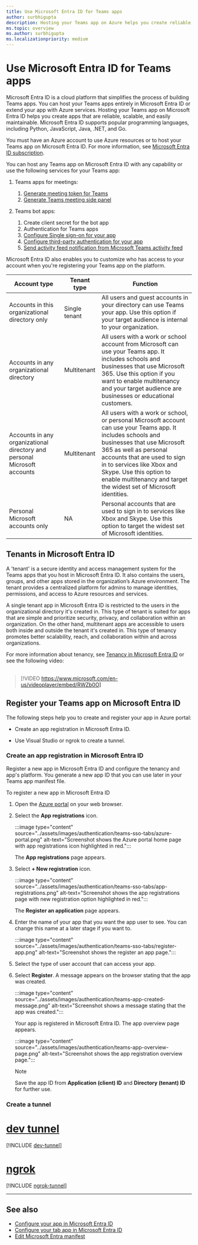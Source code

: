 ```yaml
---
title: Use Microsoft Entra ID for Teams apps
author: surbhigupta
description: Hosting your Teams app on Azure helps you create reliable, scalable, and easy-to-maintain apps.
ms.topic: overview
ms.author: surbhigupta
ms.localizationpriority: medium
---
```

# Use Microsoft Entra ID for Teams apps

Microsoft Entra ID is a cloud platform that simplifies the process of building Teams apps. You can host your Teams apps entirely in Microsoft Entra ID or extend your app with Azure services. Hosting your Teams app on Microsoft Entra ID helps you create apps that are reliable, scalable, and easily maintainable. Microsoft Entra ID supports popular programming languages, including Python, JavaScript, Java, .NET, and Go.

You must have an Azure account to use Azure resources or to host your Teams app on Microsoft Entra ID.
For more information, see [Microsoft Entra ID subscription](/azure/developer/intro/azure-developer-billing#what-is-an-azure-subscription).

You can host any Teams app on Microsoft Entra ID with any capability or use the following services for your Teams app:

1. Teams apps for meetings:
    1. [Generate meeting token for Teams](../sbs-meeting-token-generator.yml)
    1. [Generate Teams meeting side panel](../sbs-meetings-sidepanel.yml)

1. Teams bot apps:
    1. Create client secret for the bot app
    1. Authentication for Teams apps
    1. [Configure Single sign-on for your app](add-single-sign-on.md)
    1. [Configure third-party authentication for your app](../tabs/how-to/authentication/auth-tab-aad.md)
    1. [Send activity feed notification from Microsoft Teams activity feed](../sbs-graphactivity-feedbroadcast.yml)

Microsoft Entra ID also enables you to customize who has access to your account when you're registering your Teams app on the platform.

| **Account type** | **Tenant type** | **Function** |
| --- | --- | --- |
| Accounts in this organizational directory only | Single tenant | All users and guest accounts in your directory can use Teams your app. Use this option if your target audience is internal to your organization. |
| Accounts in any organizational directory | Multitenant | All users with a work or school account from Microsoft can use your Teams app. It includes schools and businesses that use Microsoft 365. Use this option if you want to enable multitenancy and your target audience are businesses or educational customers. |
| Accounts in any organizational directory and personal Microsoft accounts | Multitenant | All users with a work or school, or personal Microsoft account can use your Teams app. It includes schools and businesses that use Microsoft 365 as well as personal accounts that are used to sign in to services like Xbox and Skype. Use this option to enable multitenancy and target the widest set of Microsoft identities. |
| Personal Microsoft accounts only | NA | Personal accounts that are used to sign in to services like Xbox and Skype. Use this option to target the widest set of Microsoft identities. |

## Tenants in Microsoft Entra ID

A 'tenant' is a secure identity and access management system for the Teams apps that you host in Microsoft Entra ID. It also contains the users, groups, and other apps stored in the organization’s Azure environment. The tenant provides a centralized platform for admins to manage identities, permissions, and access to Azure resources and services.

A single tenant app in Microsoft Entra ID is restricted to the users in the organizational directory it's created in. This type of tenant is suited for apps that are simple and prioritize security, privacy, and collaboration within an organization. On the other hand, multitenant apps are accessible to users both inside and outside the tenant it's created in. This type of tenancy promotes better scalability, reach, and collaboration within and across organizations.

For more information about tenancy, see [Tenancy in Microsoft Entra ID](/entra/identity-platform/single-and-multi-tenant-apps) or see the following video:
<br>
<br>

> [!VIDEO https://www.microsoft.com/en-us/videoplayer/embed/RWZb0O]

## Register your Teams app on Microsoft Entra ID

The following steps help you to create and register your app in Azure portal:

* Create an app registration in Microsoft Entra ID.

* Use Visual Studio or ngrok to create a tunnel.

### Create an app registration in Microsoft Entra ID

Register a new app in Microsoft Entra ID and configure the tenancy and app's platform. You generate a new app ID that you can use later in your Teams app manifest file.

To register a new app in Microsoft Entra ID

1. Open the [Azure portal](https://portal.azure.com/) on your web browser.

1. Select the **App registrations** icon.

    :::image type="content" source="../assets/images/authentication/teams-sso-tabs/azure-portal.png" alt-text="Screenshot shows the Azure portal home page with app registrations icon highlighted in red.":::

    The **App registrations** page appears.

1. Select **+ New registration** icon.

    :::image type="content" source="../assets/images/authentication/teams-sso-tabs/app-registrations.png" alt-text="Screenshot shows the app registrations page with new registration option highlighted in red.":::

    The **Register an application** page appears.

1. Enter the name of your app that you want the app user to see. You can change this name at a later stage if you want to.

    :::image type="content" source="../assets/images/authentication/teams-sso-tabs/register-app.png" alt-text="Screenshot shows the register an app page.":::

1. Select the type of user account that can access your app.

1. Select **Register**. A message appears on the browser stating that the app was created.

    :::image type="content" source="../assets/images/authentication/teams-app-created-message.png" alt-text="Screenshot shows a message stating that the app was created.":::

    Your app is registered in Microsoft Entra ID. The app overview page appears.

    :::image type="content" source="../assets/images/authentication/teams-app-overview-page.png" alt-text="Screenshot shows the app registration overview page.":::

    > [!NOTE]
    > Save the app ID from **Application (client) ID** and **Directory (tenant) ID** for further use.

### Create a tunnel

# [dev tunnel](#tab/dev)

[!INCLUDE [dev-tunnel](../includes/get-started/dev-tunnel.md)]

# [ngrok](#tab/ngrok)

[!INCLUDE [ngrok-tunnel](../includes/get-started/ngrok-tunnel.md)]

---

## See also

* [Configure your app in Microsoft Entra ID](../bots/how-to/authentication/bot-sso-register-aad.md)
* [Configure your tab app in Microsoft Entra ID](../tabs/how-to/authentication/tab-sso-register-aad.md)
* [Edit Microsoft Entra manifest](AAD-manifest-customization.md)
